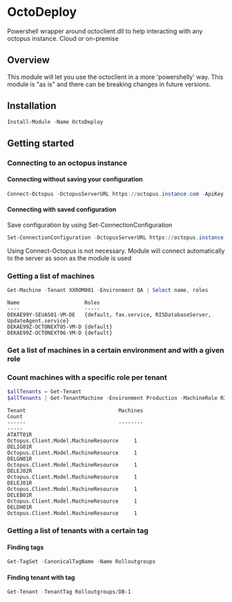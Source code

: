 # OctoDeploy

Powershell wrapper around octoclient.dll to help  interacting with any octopus instance. Cloud or on-premise

## Overview

This module will let you use the octoclient in a more 'powershelly' way. This module is "as is" and there can be breaking changes in future versions.

## Installation

```powershell
Install-Module -Name OctoDeploy
```

## Getting started

### Connecting to an octopus instance

#### Connecting without saving your configuration

```powershell
Connect-Octopus -OctopusServerURL https://octopus.instance.com -ApiKey $env:OctoApiKey
```

#### Connecting with saved configuration

Save configuration by using Set-ConnectionConfiguration

```powershell
Set-ConnectionConfiguration -OctopusServerURL https://octopus.instance.com -ApiKey ("API-XXXXXXXXXXXXXX" | ConvertTo-SecureString -AsPlainText -Force)
```

Using Connect-Octopus is not necessary. Module will connect automatically to the server as soon as the module is used

### Getting a list of machines

```powershell
Get-Machine -Tenant XXROM001 -Environment QA | Select name, roles
```
```
Name                     Roles
----                     -----
DEKAE99Y-SEUAS01-VM-DE   {default, fax.service, RISDatabaseServer, UpdateAgent.service}
DEKAE99Z-OCTONEXT05-VM-D {default}
DEKAE99Z-OCTONEXT06-VM-D {default}

```
### Get a list of machines in a certain environment and with a given role



### Count machines with a specific role per tenant

```powershell
$allTenants = Get-Tenant
$allTenants | Get-TenantMachine -Environment Production -MachineRole RISDatabaseServer | Sort-Object count -Descending
```
```
Tenant                              Machines                             Count
------                              --------                             -----
ATATT01R                            Octopus.Client.Model.MachineResource     1
DELIG01R                            Octopus.Client.Model.MachineResource     1
DELGN01R                            Octopus.Client.Model.MachineResource     1
DELEJ02R                            Octopus.Client.Model.MachineResource     1
DELEJ01R                            Octopus.Client.Model.MachineResource     1
DELEB01R                            Octopus.Client.Model.MachineResource     1
DELDH01R                            Octopus.Client.Model.MachineResource     1
```

### Getting a list of tenants with a certain tag

#### Finding tags

```powershell
Get-TagSet -CanonicalTagName -Name Rolloutgroups
```

#### Finding tenant with tag

```powershell
Get-Tenant -TenantTag Rolloutgroups/DB-1
```


